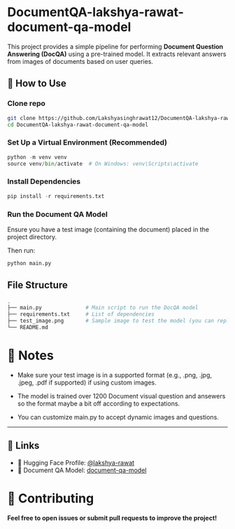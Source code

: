 # DocumentQA-lakshya-rawat-document-qa-model


This project provides a simple pipeline for performing **Document Question Answering (DocQA)** using a pre-trained model. It extracts relevant answers from images of documents based on user queries.

## 🚀 How to Use

### Clone repo
```bash
git clone https://github.com/Lakshyasinghrawat12/DocumentQA-lakshya-rawat-document-qa-model.git
cd DocumentQA-lakshya-rawat-document-qa-model
```

### Set Up a Virtual Environment (Recommended)

```python
python -m venv venv
source venv/bin/activate  # On Windows: venv\Scripts\activate
```

### Install Dependencies
```python
pip install -r requirements.txt
```

### Run the Document QA Model

Ensure you have a test image (containing the document) placed in the project directory.

Then run:
```python
python main.py

```

## File Structure

```bash
.
├── main.py              # Main script to run the DocQA model
├── requirements.txt     # List of dependencies
├── test_image.png       # Sample image to test the model (you can replace it)
└── README.md
```


# 📝 Notes

- Make sure your test image is in a supported format (e.g., .png, .jpg, .jpeg, .pdf if supported) if using custom images.

- The model is trained over 1200 Document visual question and ansewers so the format maybe a bit off according to expectations.

- You can customize main.py to accept dynamic images and questions.


---

## 🔗 Links

- 🤗 Hugging Face Profile: [@lakshya-rawat](https://huggingface.co/lakshya-rawat)
- 🤗 Document QA Model: [document-qa-model](https://huggingface.co/lakshya-rawat/document-qa-model)



# 🤝 Contributing

**Feel free to open issues or submit pull requests to improve the project!**
